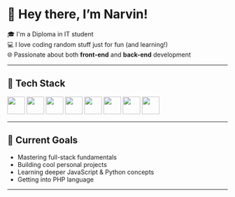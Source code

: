 # 👋 Hey there, I’m Narvin!

🎓 I'm a Diploma in IT student  
💻 I love coding random stuff just for fun (and learning!)  
🌐 Passionate about both **front-end** and **back-end** development

---

## 🧠 Tech Stack

<div allign = "left">
<img src="https://cdn.jsdelivr.net/gh/devicons/devicon/icons/html5/html5-original.svg" width="40"/> 
<img src="https://cdn.jsdelivr.net/gh/devicons/devicon/icons/css3/css3-original.svg" width="40"/> 
<img src="https://cdn.jsdelivr.net/gh/devicons/devicon/icons/javascript/javascript-original.svg" width="40"/> 
<img src="https://cdn.jsdelivr.net/gh/devicons/devicon/icons/figma/figma-original.svg" width="40"/>
<img src="https://cdn.jsdelivr.net/gh/devicons/devicon/icons/python/python-original.svg" width="40"/> 
<img src="https://cdn.jsdelivr.net/gh/devicons/devicon/icons/mysql/mysql-original.svg" width="40"/> 
<img src="https://cdn.jsdelivr.net/gh/devicons/devicon/icons/git/git-original.svg" width="40"/>
<img src="https://cdn.jsdelivr.net/gh/devicons/devicon/icons/php/php-original.svg" width="40"/>
</div>

---

## 🧪 Current Goals

- Mastering full-stack fundamentals  
- Building cool personal projects  
- Learning deeper JavaScript & Python concepts
- Getting into PHP language

---
